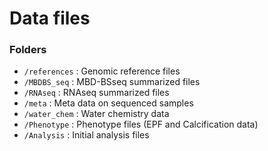 
# Data files

### Folders  
* `/references` : Genomic reference files
* `/MBDBS_seq` : MBD-BSseq summarized files
* `/RNAseq` : RNAseq summarized files
* `/meta` : Meta data on sequenced samples
* `/water_chem` : Water chemistry data
* `/Phenotype` : Phenotype files (EPF and Calcification data)
* `/Analysis` : Initial analysis files

